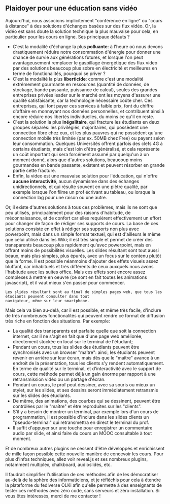 ## Plaidoyer pour une éducation sans vidéo

Aujourd'hui, nous associons implicitement "conférence en ligne" ou "cours à distance"
à des solutions d'échanges basées sur des flux vidéo.
Or, la vidéo est sans doute la solution technique la plus mauvaise pour cela,
en particulier pour les cours en ligne.
Ses principaux défauts ?

- C'est la modalité d'échange la plus **polluante**: à l'heure où nous devons drastiquement réduire notre
consommation d'énergie pour donner une chance de survie aux générations futures, et lorsque l'on peut
avantageusement remplacer le gaspillage énergétique des flux video par des solutions beaucoup plus sobre
en électricité et meilleures en terme de fonctionalités, pourquoi se priver ?
- C'est la modalité la plus **liberticide**: comme c'est une modalité extrêmement gourmante en ressources
(quantité de données, de stockage, bande passante, puissance de calcul), seules des grandes entreprises privées
leader sur le marché ont les moyens d'assurer une qualité satisfaisante, car la technologie nécessaire coûte cher.
Ces entreprises, qui font payer ces services à faible prix, font du chiffre d'affaire en monnayant nos données
personnelles, et contribuent ainsi à encore réduire nos libertés individuelles, du moins ce qu'il en reste.
- C'est la solution la plus **inégalitaire**, qui fracture les étudiants en deux groupes séparés:
les privilégiés, majoritaires, qui possèdent une connection fibre chez eux, et les plus pauvres qui ne possèdent
qu'une connection mobile très limitée (par ex. 50MB chez Free) ou payent selon leur consommation.
Quelques Universités offrent parfois des clefs 4G à certains étudiants, mais c'est loin d'être généralisé, et
cela représente un coût important qui sera forcément assumé par quelqu'un à un moment donné, alors que
d'autres solutions, beaucoup moins gourmandes en bande passante, existent et peuvent résorber en grande partie
cette fracture.
- Enfin, la video est une mauvaise solution pour l'éducation, qui n'offre **aucune interactivité**, aucun dynamisme
dans des échanges unidirectionnels, et qui résulte souvent en une piètre qualité, par exemple lorsque l'on filme
un prof écrivant au tableau, ou lorsque la connection lag pour une raison ou une autre.

Or, il existe d'autres solutions à tous ces problèmes, mais ils ne sont que peu utilisés,
principalement pour des raisons d'habitude, de méconnaissance, et de confort car elles requièrent effectivement
un effort pour changer de façon de rédiger ses supports de cours.
La base de ces solutions consiste en effet à rédiger ses supports non plus avec powerpoint, mais dans un simple
format textuel, qui est d'ailleurs le même que celui utilisé dans les Wiki; il est très simple et
permet de créer des transparents beaucoup plus rapidement qu'avec powerpoint, mais en offrant moins de possibilités
visuelles. Les slides résultant sont tout aussi beaux, mais plus simples, plus épurés, avec un focus sur le contenu
plutôt que la forme. Il est possible néanmoins d'ajouter des effets visuels assez bluffant, car inhabituels et
très différents de ceux auxquels nous avons l'habitude avec les suites office. Mais ces effets sont encore assez
complexes à mettre en oeuvre (ce sont en fait toutes les animations javascript), et il vaut mieux s'en passer
pour commencer.

```
Les slides résultant sont au final de simples pages web, que tous les étudiants peuvent consulter dans tout
navigateur, même sur leur smartphone.
```

Mais cela va bien au-delà, car il est possible, et même très facile, d'inclure de très nombreuses fonctionalités
qui peuvent rendre ce format de diffusion très riche en fonction des situations. Par exemple:

- La qualité des transparents est parfaite quelle que soit la connection internet, car il ne s'agit en fait que
d'une page web améliorée, directement stockée en local sur le terminal de l'étudiant;
- Pendant un cours, tous les slides des étudiants peuvent être synchronisés avec un browser "maître": ainsi, les
étudiants peuvent revenir en arrière sur leur écran, mais dès que le "maître" avance à un endroit de la présentation,
tous les clients s'y rendent automatiquement. En terme de qualité sur le terminal, et d'interactivité avec le
support de cours, cette méthode permet déjà un gain énorme par rapport à une retransmission vidéo ou un partage d'écran.
- Pendant un cours, le prof peut dessiner, avec sa souris ou mieux un stylet, sur les slides, et ses dessins seront
immédiatement retransmis sur les slides des étudiants.
- De même, des animations, des courbes qui se dessinent, peuvent être contrôlées par le "maître" et être reproduites
sur les "clients".
- S'il y a besoin de montrer un terminal, par exemple lors d'un cours de programmation, il est possible d'inclure
dans les slides clients un "pseudo-terminal" qui retransmettra en direct le terminal du prof.
- Il suffit d'appuyer sur une touche pour enregistrer un commentaire audio par slide, et ainsi faire du cours
un MOOC consultable à tout moment.

Et de nombreux autres plugins ne cessent d'être développés et enrichissent de mille façon possible cette nouvelle
manière de concevoir les cours.
Pour plus d'infos techniques, allez voir reveal.js et ses nombreux plugins, notamment multiplex, chalkboard, audioslides, etc.

Il faudrait simplifier l'utilisation de ces méthodes afin de les démocratiser au-delà de la sphère des informaticiens,
et je réfléchis pour cela à étendre la plateforme du fediverse OLKi afin qu'elle permette à des enseignants
de tester ces méthodes avec zéro code, sans serveurs et zéro installation.
Si vous êtes intéressés, merci de me contacter !

